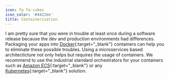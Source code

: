 ```yaml
---
icon: fa fa-cubes
icon_color: '#4422ee'
title: Containerization
---
```


I am pretty sure that you were in trouble at least once during a software release because the dev and production environments had differences. Packaging your apps into [Docker](https://www.docker.com/){:target="_blank"} containers can help you to eliminate these possible troubles. Using a microservices based architecticture not only helps but requires the usage of containers. We recommend to use the industrial standard orchestrators for your containers such as [Amazon ECS](https://aws.amazon.com/ecs "Amazon Elastic Container Service"){:target="_blank"} or any [Kubernetes](https://kubernetes.io/docs/setup/pick-right-solution/ "Kubernetes - Picking the right solution"){:target="_blank"} solution.